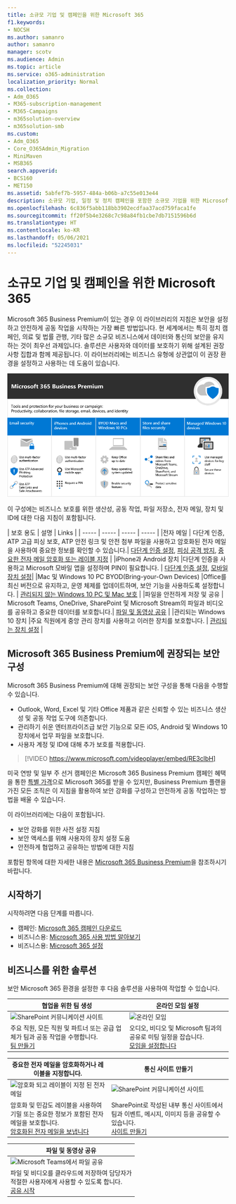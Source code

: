 ```yaml
---
title: 소규모 기업 및 캠페인을 위한 Microsoft 365
f1.keywords:
- NOCSH
ms.author: samanro
author: samanro
manager: scotv
ms.audience: Admin
ms.topic: article
ms.service: o365-administration
localization_priority: Normal
ms.collection:
- Adm_O365
- M365-subscription-management
- M365-Campaigns
- m365solution-overview
- m365solution-smb
ms.custom:
- Adm_O365
- Core_O365Admin_Migration
- MiniMaven
- MSB365
search.appverid:
- BCS160
- MET150
ms.assetid: 5abfef7b-5957-484a-b06b-a7c55e013e44
description: 소규모 기업, 일정 및 정치 캠페인을 포함한 소규모 기업을 위한 Microsoft 365 Business Premium 보안 및 공동 작업 권장 사항입니다.
ms.openlocfilehash: 6c836f5abb118bb3902ecdfaa37acd759faca1fe
ms.sourcegitcommit: ff20f5b4e3268c7c98a84fb1cbe7db7151596b6d
ms.translationtype: HT
ms.contentlocale: ko-KR
ms.lasthandoff: 05/06/2021
ms.locfileid: "52245031"
---
```

<a name="microsoft-365-for-smaller-businesses-and-campaigns"></a>소규모 기업 및 캠페인을 위한 Microsoft 365
===========================

Microsoft 365 Business Premium이 있는 경우 이 라이브러리의 지침은 보안을 설정하고 안전하게 공동 작업을 시작하는 가장 빠른 방법입니다. 현 세계에서는 특히 정치 캠페인, 의료 및 법률 관행, 기타 많은 소규모 비즈니스에서 데이터와 통신의 보안을 유지하는 것이 최우선 과제입니다. 솔루션은 사용자와 데이터를 보호하기 위해 설계된 권장 사항 집합과 함께 제공됩니다. 이 라이브러리에는 비즈니스 유형에 상관없이 이 권장 환경을 설정하고 사용하는 데 도움이 있습니다.


![Microsoft 365 Business Premium은 생산성 도구, 공동 작업 도구, 파일 저장소, 전자 메일, 장치 및 ID를 보호합니다.](../media/M365-WhatIsIt-SecurityFocus.png)

이 구성에는 비즈니스 보호를 위한 생산성, 공동 작업, 파일 저장소, 전자 메일, 장치 및 ID에 대한 다음 지침이 포함됩니다.

| 보호 용도 | 설명 | Links |
| ----- | ----- | ----- | ----- |
|전자 메일 | 다단계 인증, ATP 고급 피싱 보호, ATP 안전 링크 및 안전 첨부 파일을 사용하고 암호화된 전자 메일을 사용하여 중요한 정보를 확인할 수 있습니다.| [다단계 인증 설정](m365-campaigns-multifactor-authenication.md), [피싱 공격 방지](m365-campaigns-phishing-and-attacks.md), [중요한 전자 메일 암호화 또는 레이블 지정](send-encrypted-email.md) |
|iPhone과 Android 장치 |다단계 인증을 사용하고 Microsoft 모바일 앱을 설정하며 PIN이 필요합니다. | [다단계 인증 설정](m365-campaigns-multifactor-authenication.md), [모바일 장치 설정](../business/set-up-mobile-devices.md?toc=/microsoft-365/campaigns/toc.json)|
|Mac 및 Windows 10 PC BYOD(Bring-your-Own Devices) |Office를 최신 버전으로 유지하고, 운영 체제를 업데이트하며, 보안 기능을 사용하도록 설정합니다. | [관리되지 않는 Windows 10 PC 및 Mac 보호](m365-campaigns-protect-pcs-macs.md) |
|파일을 안전하게 저장 및 공유 | Microsoft Teams, OneDrive, SharePoint 및 Microsoft Stream의 파일과 비디오를 공유하고 중요한 데이터를 보호합니다.| [파일 및 동영상 공유](share-files-and-videos.md) |
|관리되는 Windows 10 장치 |주요 직원에게 중앙 관리 장치를 사용하고 이러한 장치를 보호합니다. | [관리되는 장치 설정](../business/set-up-windows-devices.md?toc=/microsoft-365/campaigns/toc.json) |

<a name="a-recommended-security-configuration-for-microsoft-365-business-premium"></a>Microsoft 365 Business Premium에 권장되는 보안 구성
------------------------------------

Microsoft 365 Business Premium에 대해 권장되는 보안 구성을 통해 다음을 수행할 수 있습니다.

- Outlook, Word, Excel 및 기타 Office 제품과 같은 신뢰할 수 있는 비즈니스 생산성 및 공동 작업 도구에 의존합니다.
- 관리하기 쉬운 엔터프라이즈급 보안 기능으로 모든 iOS, Android 및 Windows 10 장치에서 업무 파일을 보호합니다.
- 사용자 계정 및 ID에 대해 추가 보호를 적용합니다.

> [!VIDEO https://www.microsoft.com/videoplayer/embed/RE3clbH]

미국 연방 및 일부 주 선거 캠페인은 Microsoft 365 Business Premium 캠페인 혜택을 통한 [특별 가격](get-microsoft-365-campaigns.md)으로 Microsoft 365를 받을 수 있지만, Business Premium 플랜을 가진 모든 조직은 이 지침을 활용하여 보안 강화를 구성하고 안전하게 공동 작업하는 방법을 배울 수 있습니다.

이 라이브러리에는 다음이 포함됩니다.

- 보안 강화를 위한 사전 설정 지침
- 보안 액세스를 위해 사용자의 장치 설정 도움
- 안전하게 협업하고 공유하는 방법에 대한 지침

포함된 항목에 대한 자세한 내용은 [Microsoft 365 Business Premium](https://www.microsoft.com/microsoft-365/business)을 참조하시기 바랍니다.

<a name="get-started"></a>시작하기
--------------------------

시작하려면 다음 단계를 따릅니다.

- 캠페인: [Microsoft 365 캠페인 다운로드](get-microsoft-365-campaigns.md)
- 비즈니스용: [Microsoft 365 사용 방법 알아보기](m365-campaigns-users.md)
- 비즈니스용: [Microsoft 365 설정](microsoft-365-campaigns-setup-overview.md)

<a name="solutions-for-your-business"></a>비즈니스를 위한 솔루션
--------------------------

보안 Microsoft 365 환경을 설정한 후 다음 솔루션을 사용하여 작업할 수 있습니다.

| 협업을 위한 팀 생성 | 온라인 모임 설정 |
| ------------- | ------------- |
| ![SharePoint 커뮤니케이션 사이트](../media/sm-m365-democracy-teams-collab.png) | ![온라인 모임](../media/m365-democracy-teams-meetings.png) |
| 주요 직원, 모든 직원 및 파트너 또는 공급 업체가 팀과 공동 작업을 수행합니다.<br>[팀 만들기](create-teams-for-collaboration.md) | 오디오, 비디오 및 Microsoft 팀과의 공유로 미팅 일정을 잡습니다.<br>[모임을 설정합니다](set-up-meetings.md) |

| 중요한 전자 메일을 암호화하거나 레이블을 지정합니다. | 통신 사이트 만들기 |
| ------------- | ------------- |
| ![암호화 되고 레이블이 지정 된 전자 메일](../media/sm-m365-campaign-email-encrypt.png) | ![SharePoint 커뮤니케이션 사이트](../media/sm-m365-democracy-comms-site.png) |
| 암호화 및 민감도 레이블을 사용하여 기밀 또는 중요한 정보가 포함된 전자 메일을 보호합니다.<br>[암호화된 전자 메일을 보냅니다](send-encrypted-email.md) | SharePoint로 작성된 내부 통신 사이트에서 팀과 이벤트, 메시지, 이미지 등을 공유할 수 있습니다.<br>[사이트 만들기](create-communications-site.md) |

| 파일 및 동영상 공유 |
| ------------- |
| ![Microsoft Teams에서 파일 공유](../media/m365-democracy-teams-sharefiles.png) |
| 파일 및 비디오를 클라우드에 저장하여 담당자가 <br>적절한 사용자에게 사용할 수 있도록 합니다.<br>[공유 시작](share-files-and-videos.md) |
